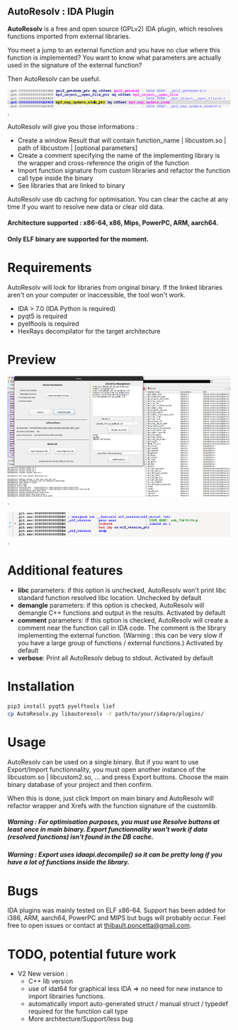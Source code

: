 ## AutoResolv : IDA Plugin

__AutoResolv__ is a free and open source (GPLv2) IDA plugin, which resolves functions imported from external libraries. 

You meet a jump to an external function and you have no clue where this function is implemented? 
You want to know what parameters are actually used in the signature of the external function? 

Then AutoResolv can be useful.

!["AutoResolv"](./img/nojump.png "no jump on external function").

AutoResolv will give you those informations : 

- Create a window Result that will contain function_name | libcustom.so | path of libcustom | [optional parameters]
- Create a comment specifying the name of the implementing library is the wrapper and cross-reference the origin of the function
- Import function signature from custom libraries and refactor the function call type inside the binary
- See libraries that are linked to binary

AutoResolv use db caching for optimisation. You can clear the cache at any time if you want to resolve new data or clear old data.

#### Architecture supported : x86-64, x86, Mips, PowerPC, ARM, aarch64. 
#### Only ELF binary are supported for the moment.

# Requirements 

AutoResolv will look for libraries from original binary. If the linked libraries aren't on your computer or inaccessible, the tool won't work. 

- IDA > 7.0 (IDA Python is required)
- pyqt5 is required
- pyelftools is required
- HexRays decompilator for the target architecture

# Preview

!["AutoResolv"](./img/preview.png "AutoResolv preview").


!["AutoResolv"](./img/patched.png "Example of a wrapper patched by AutoResolv").


# Additional features

- __libc__ parameters: if this option is unchecked, AutoResolv won't print libc standard function resolved libc location. Unchecked by default
- __demangle__ parameters: if this option is checked, AutoResolv will demangle C++ functions and output in the results. Activated by default
- __comment__ parameters: if this option is checked, AutoResolv will create a comment near the function call in IDA code. The comment is the library implementing the external function. (Warning : this can be very slow if you have a large group of functions / external functions.) Activated by default
- __verbose__: Print all AutoResolv debug to stdout. Activated by default


# Installation

```bash
pip3 install pyqt5 pyelftools lief
cp AutoResolv.py libautoresolv -r path/to/your/idapro/plugins/
```

# Usage 

AutoResolv can be used on a single binary. But if you want to use Export/Import functionnality, you must open another instance of the libcustom.so | libcustom2.so, ... and press Export buttons. Choose the main binary database of your project and then confirm. 

When this is done, just click Import on main binary and AutoResolv will refactor wrapper and Xrefs with the function signature of the customlib.


##### Warning : For optimisation purposes, you must use Resolve buttons at least once in main binary. Export functionnality won't work if data (resolved functions) isn't found in the DB cache.
##### Warning : Export uses idaapi.decompile() so it can be pretty long if you have a lot of functions inside the library. 


# Bugs

IDA plugins was mainly tested on ELF x86-64. 
Support has been added for i386, ARM, aarch64, PowerPC and MIPS but bugs will probably occur. 
Feel free to open issues or contact at thibault.poncetta@gmail.com. 

# TODO, potential future work

- V2 New version : 
  - C++ lib version
  -  use of idat64 for graphical less IDA => no need for new instance to import librairies functions. 
  -  automatically import auto-generated struct / manual struct / typedef required for the functiion call type
  -  More architecture/Support/less bug
